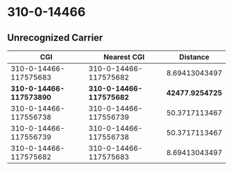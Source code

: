 # 310-0-14466
## Unrecognized Carrier


| CGI | Nearest CGI | Distance |
|-----|-------------|----------|
| 310-0-14466-117575683 | 310-0-14466-117575682 | 8.69413043497 |
| **310-0-14466-117573890** | **310-0-14466-117575682** | **42477.9254725** |
| 310-0-14466-117556738 | 310-0-14466-117556739 | 50.3717113467 |
| 310-0-14466-117556739 | 310-0-14466-117556738 | 50.3717113467 |
| 310-0-14466-117575682 | 310-0-14466-117575683 | 8.69413043497 |
